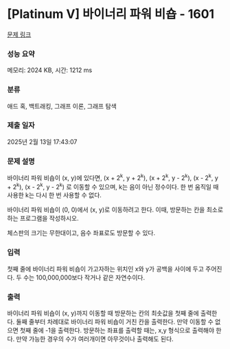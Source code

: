 # [Platinum V] 바이너리 파워 비숍 - 1601 

[문제 링크](https://www.acmicpc.net/problem/1601) 

### 성능 요약

메모리: 2024 KB, 시간: 1212 ms

### 분류

애드 혹, 백트래킹, 그래프 이론, 그래프 탐색

### 제출 일자

2025년 2월 13일 17:43:07

### 문제 설명

<p>바이너리 파워 비숍이 (x, y)에 있다면, (x + 2<sup>k</sup>, y + 2<sup>k</sup>), (x + 2<sup>k</sup>, y - 2<sup>k</sup>), (x - 2<sup>k</sup>, y + 2<sup>k</sup>), (x - 2<sup>k</sup>, y - 2<sup>k</sup>) 로 이동할 수 있으며, k는 음이 아닌 정수이다. 한 번 움직일 때 사용한 k는 다시 한 번 사용할 수 없다.</p>

<p>바이너리 파워 비숍이 (0, 0)에서 (x, y)로 이동하려고 한다. 이때, 방문하는 칸을 최소로 하는 프로그램을 작성하시오.</p>

<p>체스판의 크기는 무한대이고, 음수 좌표로도 방문할 수 있다.</p>

### 입력 

 <p>첫째 줄에 바이너리 파워 비숍이 가고자하는 위치인 x와 y가 공백을 사이에 두고 주어진다. 두 수는 100,000,000보다 작거나 같은 자연수이다.</p>

### 출력 

 <p>바이너리 파워 비숍이 (x, y)까지 이동할 때 방문하는 칸의 최솟값을 첫째 줄에 출력한다. 둘째 줄부터 차례대로 바이너리 파워 비숍이 거친 칸을 출력한다. 만약 이동할 수 없으면 첫째 줄에 -1을 출력한다. 방문하는 좌표를 출력할 때는, x,y 형식으로 출력해야 한다. 만약 가능한 경우의 수가 여러개이면 아무것이나 출력해도 된다.</p>

